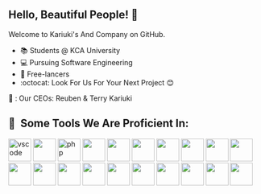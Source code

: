 ## Hello, Beautiful People! :wave:

Welcome to Kariuki's And Company on GitHub.

* :books: Students @ KCA University 
* :computer: Pursuing Software Engineering
* :office: Free-lancers
* :octocat: Look For Us For Your Next Project 😊
  
🐝 : Our CEOs: Reuben & Terry Kariuki

<h2> 🚀 &nbsp;Some Tools We Are Proficient In: </h2>
<p align="left">
<img src="https://cdn.jsdelivr.net/gh/devicons/devicon/icons/vscode/vscode-original.svg" alt="vscode" width="45" height="45"/>
<img src="https://cdn.jsdelivr.net/gh/devicons/devicon/icons/html5/html5-original-wordmark.svg" width="45" height="45"/>
  <img src="https://cdn.jsdelivr.net/gh/devicons/devicon/icons/php/php-original.svg" alt="php" width="45" height="45"/>
  <img src="https://cdn.jsdelivr.net/gh/devicons/devicon/icons/bootstrap/bootstrap-original.svg" width="45" height="45" />
  <img src="https://cdn.jsdelivr.net/gh/devicons/devicon/icons/javascript/javascript-original.svg" width="45" height="45" />
  <img src="https://cdn.jsdelivr.net/gh/devicons/devicon/icons/react/react-original-wordmark.svg" width="45" height="45" />
  <img src="https://cdn.jsdelivr.net/gh/devicons/devicon/icons/angularjs/angularjs-original.svg" width="45" height="45"  />
  <img src="https://cdn.jsdelivr.net/gh/devicons/devicon/icons/nodejs/nodejs-original-wordmark.svg" width="45" height="45" />
<img src="https://cdn.jsdelivr.net/gh/devicons/devicon/icons/java/java-original-wordmark.svg" width="45" height="45" />
<img src="https://cdn.jsdelivr.net/gh/devicons/devicon/icons/android/android-original.svg" width="45" height="45"/>
<img src="https://cdn.jsdelivr.net/gh/devicons/devicon/icons/django/django-plain-wordmark.svg" width="45" height="45" />
  <img src="https://cdn.jsdelivr.net/gh/devicons/devicon/icons/python/python-original-wordmark.svg" width="45" height="45" />
<img src="https://cdn.jsdelivr.net/gh/devicons/devicon/icons/docker/docker-original-wordmark.svg" width="45" height="45" />
<img src="https://cdn.jsdelivr.net/gh/devicons/devicon/icons/flask/flask-original-wordmark.svg" width="45" height="45"/>
<img src="https://cdn.jsdelivr.net/gh/devicons/devicon/icons/googlecloud/googlecloud-original-wordmark.svg" width="45" height="45" />
<img src="https://cdn.jsdelivr.net/gh/devicons/devicon/icons/graphql/graphql-plain-wordmark.svg" width="45" height="45" />
<img src="https://cdn.jsdelivr.net/gh/devicons/devicon/icons/jupyter/jupyter-original-wordmark.svg" width="45" height="45" />
<img src="https://cdn.jsdelivr.net/gh/devicons/devicon/icons/mysql/mysql-original-wordmark.svg" width="45" height="45" />
  <img src="https://cdn.jsdelivr.net/gh/devicons/devicon/icons/postgresql/postgresql-original-wordmark.svg" width="45" height="45" />
  <img src="https://cdn.jsdelivr.net/gh/devicons/devicon/icons/sass/sass-original.svg" width="45" height="45" />

          
</p>
